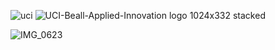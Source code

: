 ![uci](https://user-images.githubusercontent.com/19508013/192876665-9884ff19-a7c0-4130-b86d-8ec9799306f6.png)
![UCI-Beall-Applied-Innovation logo 1024x332 stacked](https://user-images.githubusercontent.com/19508013/165651160-12613a31-d1f6-41ce-bf97-2ec8d8fe1002.png)

![IMG_0623](https://user-images.githubusercontent.com/19508013/132733607-5169974a-4ba6-41fd-af7c-ebb43753ef17.jpeg)
